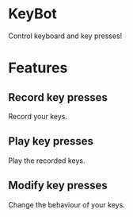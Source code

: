 # KeyBot
Control keyboard and key presses!

# Features
## Record key presses
Record your keys.

## Play key presses
Play the recorded keys.

## Modify key presses
Change the behaviour of your keys.
